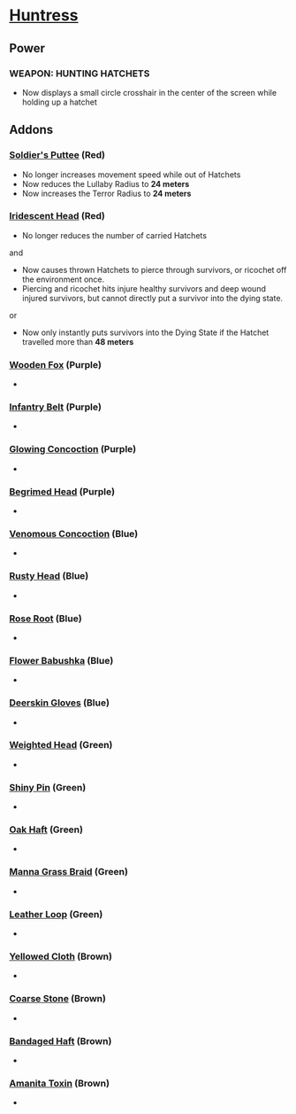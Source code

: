 # [Huntress](<https://deadbydaylight.wiki.gg/wiki/Anna>)

## Power

### WEAPON: HUNTING HATCHETS

- Now displays a small circle crosshair in the center of the screen while holding up a hatchet


## Addons

### [Soldier's Puttee](<https://deadbydaylight.wiki.gg/wiki/Soldier%27s_Puttee>) (Red)

- No longer increases movement speed while out of Hatchets
- Now reduces the Lullaby Radius to **24 meters**
- Now increases the Terror Radius to **24 meters**


### [Iridescent Head](<https://deadbydaylight.wiki.gg/wiki/Iridescent_Head>) (Red)

- No longer reduces the number of carried Hatchets

and

- Now causes thrown Hatchets to pierce through survivors, or ricochet off the environment once.
- Piercing and ricochet hits injure healthy survivors and deep wound injured survivors, but cannot directly put a survivor into the dying state.

or

- Now only instantly puts survivors into the Dying State if the Hatchet travelled more than **48 meters**


### [Wooden Fox](<https://deadbydaylight.wiki.gg/wiki/Wooden_Fox>) (Purple)

-


### [Infantry Belt](<https://deadbydaylight.wiki.gg/wiki/Infantry_Belt>) (Purple)

-


### [Glowing Concoction](<https://deadbydaylight.wiki.gg/wiki/Glowing_Concoction>) (Purple)

-


### [Begrimed Head](<https://deadbydaylight.wiki.gg/wiki/Begrimed_Head>) (Purple)

-


### [Venomous Concoction](<https://deadbydaylight.wiki.gg/wiki/Venomous_Concoction>) (Blue)

-


### [Rusty Head](<https://deadbydaylight.wiki.gg/wiki/Rusty_Head>) (Blue)

-


### [Rose Root](<https://deadbydaylight.wiki.gg/wiki/Rose_Root>) (Blue)

-


### [Flower Babushka](<https://deadbydaylight.wiki.gg/wiki/Flower_Babushka>) (Blue)

-


### [Deerskin Gloves](<https://deadbydaylight.wiki.gg/wiki/Deerskin_Gloves>) (Blue)

-


### [Weighted Head](<https://deadbydaylight.wiki.gg/wiki/Weighted_Head>) (Green)

-


### [Shiny Pin](<https://deadbydaylight.wiki.gg/wiki/Shiny_Pin>) (Green)

-


### [Oak Haft](<https://deadbydaylight.wiki.gg/wiki/Oak_Haft>) (Green)

-


### [Manna Grass Braid](<https://deadbydaylight.wiki.gg/wiki/Manna_Grass_Braid>) (Green)

-


### [Leather Loop](<https://deadbydaylight.wiki.gg/wiki/Leather_Loop>) (Green)

-


### [Yellowed Cloth](<https://deadbydaylight.wiki.gg/wiki/Yellowed_Cloth>) (Brown)

-


### [Coarse Stone](<https://deadbydaylight.wiki.gg/wiki/Coarse_Stone>) (Brown)

-


### [Bandaged Haft](<https://deadbydaylight.wiki.gg/wiki/Bandaged_Haft>) (Brown)

-


### [Amanita Toxin](<https://deadbydaylight.wiki.gg/wiki/Amanita_Toxin>) (Brown)

-
